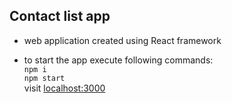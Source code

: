## Contact list app

- web application created using React framework

- to start the app execute following commands:  
  `npm i`  
  `npm start`  
  visit [localhost:3000](http://localhost:3000/)

